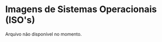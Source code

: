 <script setup>
  // import Button from "/components/Button.vue";
</script>

[//]: # (<Button URL="#1" type="SDK" name="Python" />)

# Imagens de Sistemas Operacionais (ISO's)

Arquivo não disponível no momento.
